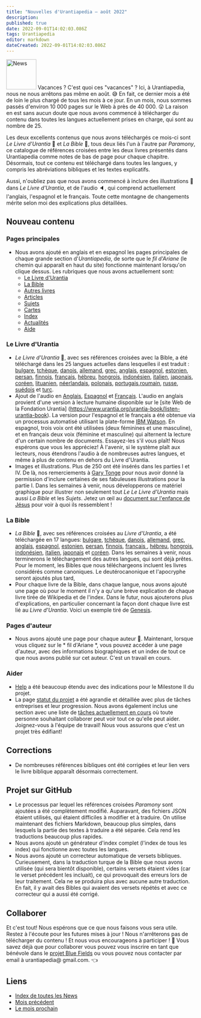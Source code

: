 ```yaml
---
title: "Nouvelles d'Urantiapedia — août 2022"
description: 
published: true
date: 2022-09-01T14:02:03.086Z
tags: Urantiapedia
editor: markdown
dateCreated: 2022-09-01T14:02:03.086Z
---
```


<img src="/_assets/svg/icon-news.svg" alt="News" style="width: 80px;"> Vacances ? C'est quoi ces "vacances" ? Ici, à Urantiapedia, nous ne nous arrêtons pas même en août. :sweat_smile: En fait, ce dernier mois a été de loin le plus chargé de tous les mois à ce jour. En un mois, nous sommes passés d'environ 10 000 pages sur le Web à près de 40 000. :astonished: La raison en est sans aucun doute que nous avons commencé à télécharger du contenu dans toutes les langues actuellement prises en charge, qui sont au nombre de 25.

Les deux excellents contenus que nous avons téléchargés ce mois-ci sont *Le Livre d'Urantia* :blue_book: et *La Bible* :closed_book:, tous deux liés l'un à l'autre par *Paramony*, ce catalogue de références croisées entre les deux livres présentés dans Urantiapedia comme notes de bas de page pour chaque chapitre. Désormais, tout ce contenu est téléchargé dans toutes les langues, y compris les abréviations bibliques et les textes explicatifs.

Aussi, n'oubliez pas que nous avons commencé à inclure des illustrations :sunrise_over_mountains: dans *Le Livre d'Urantia*, et de l'audio :speaker:, qui comprend actuellement l'anglais, l'espagnol et le français. Toute cette montagne de changements mérite selon moi des explications plus détaillées.

## Nouveau contenu


### Pages principales

- Nous avons ajouté en anglais et en espagnol les pages principales de chaque grande section d'*Urantiapedia*, de sorte que le *fil d'Ariane* (le chemin qui apparaît en haut du site) fonctionne maintenant lorsqu'on clique dessus. Les rubriques que nous avons actuellement sont:
  - [Le ​​Livre d'Urantia](/fr/The_Urantia_Book)
  - [La Bible](/fr/Bible)
  - [Autres livres](/en/book)
  - [Articles](/en/article)
  - [Sujets](/en/topic)
  - [Cartes](/en/map)
  - [Index](/en/index)
  - [Actualités](/fr/news)
  - [Aide](/fr/help)

### Le Livre d'Urantia

- *Le Livre d'Urantia* :blue_book:, avec ses références croisées avec la Bible, a été téléchargé dans les 25 langues actuelles dans lesquelles il est traduit : [bulgare](/bg/The_Urantia_Book), [tchèque](/cs/The_Urantia_Book), [danois](/da/The_Urantia_Book), [allemand](/de/The_Urantia_Book), [grec](/el/The_Urantia_Book), [anglais](/en/The_Urantia_Book), [espagnol](/es/The_Urantia_Book ), [estonien](/et/The_Urantia_Book), [persan](/fa/The_Urantia_Book), [finnois](/fi/The_Urantia_Book), [français](/fr/The_Urantia_Book), [hébreu](/he/The_Urantia_Book), [hongrois](/hu/The_Urantia_Book), [indonésien](/id/The_Urantia_Book), [italien](/it/The_Urantia_Book), [japonais](/ja/The_Urantia_Book), [coréen](/ko/The_Urantia_Book ), [lituanien](/lt/The_Urantia_Book), [néerlandais](/nl/The_Urantia_Book), [polonais](/pl/The_Urantia_Book), [portugais](/pt/The_Urantia_Book),[roumain](/ro/The_Urantia_Book), [russe](/ru/The_Urantia_Book), [suédois](/sv/The_Urantia_Book) et [turc](/tr/The_Urantia_Book).
- Ajout de l'audio en [Anglais](/en/The_Urantia_Book/0), [Espagnol](/es/The_Urantia_Book/0) et [Français](/fr/The_Urantia_Book/0). L'audio en anglais provient d'une version à lecture humaine disponible sur le [site Web de la Fondation Urantia] (https://www.urantia.org/urantia-book/listen-urantia-book). La version pour l'espagnol et le français a été obtenue via un processus automatisé utilisant la plate-forme [IBM Watson](https://www.ibm.com/es-es/cloud/watson-speech-to-text). En espagnol, trois voix ont été utilisées (deux féminines et une masculine), et en français deux voix (féminine et masculine) qui alternent la lecture d'un certain nombre de documents. Essayez-les s'il vous plaît! Nous espérons que vous les appréciez! À l'avenir, si le système plaît aux lecteurs, nous étendrons l'audio à de nombreuses autres langues, et même à plus de contenu en dehors du Livre d'Urantia.
- Images et illustrations. Plus de 250 ont été insérés dans les parties I et IV. De là, nos remerciements à [Gary Tonge](https://visionafar.com/) pour nous avoir donné la permission d'inclure certaines de ses fabuleuses illustrations pour la partie I. Dans les semaines à venir, nous développerons ce matériel graphique pour illustrer non seulement tout *Le Le Livre d'Urantia* mais aussi *La Bible* et les *Sujets*. Jetez un œil au [document sur l'enfance de Jésus](/en/The_Urantia_Book/123) pour voir à quoi ils ressemblent !

### La Bible

- *La Bible* :closed_book:, avec ses références croisées au *Livre d'Urantia*, a été téléchargée en 17 langues: [bulgare](/bg/index/bible), [tchèque](/cs/index/bible), [danois](/da/index/bible), [allemand](/de/index/bible), [grec](/el/index/bible), [anglais](/en/index/bible), [espagnol](/es/index/bible), [estonien](/et/index/bible), [persan](/fa/index/bible), [finnois](/fi/index/bible), [français ](/fr/index/bible), [hébreu](/he/index/bible), [hongrois](/hu/index/bible), [indonésien](/id/index/bible), [italien](/it/index/bible), [japonais](/ja/index/bible) et [coréen](/ko/index/bible). Dans les semaines à venir, nous terminerons le téléchargement des autres langues, qui sont déjà prêtes. Pour le moment, les Bibles que nous téléchargeons incluent les livres considérés comme canoniques. Le deutérocanonique et l'apocryphe seront ajoutés plus tard,
- Pour chaque livre de la Bible, dans chaque langue, nous avons ajouté une page où pour le moment il n'y a qu'une brève explication de chaque livre tirée de Wikipedia et de l'index. Dans le futur, nous ajouterons plus d'explications, en particulier concernant la façon dont chaque livre est lié au *Livre d'Urantia*. Voici un exemple tiré de [Genesis](/en/Bible/Genesis).

### Pages d'auteur

- Nous avons ajouté une page pour chaque auteur :older_man:. Maintenant, lorsque vous cliquez sur le * fil d'Ariane *, vous pouvez accéder à une page d'auteur, avec des informations biographiques et un index de tout ce que nous avons publié sur cet auteur. C'est un travail en cours.

### Aider

- [Help](/fr/help) a été beaucoup étendu avec des indications pour le Milestone II du projet.
- La page [statut du projet](/fr/help/status) a été agrandie et détaillée avec plus de tâches entreprises et leur progression. Nous avons également inclus une section avec une liste de [tâches actuellement en cours](/fr/help/status#tâches-planifiées) où toute personne souhaitant collaborer peut voir tout ce qu'elle peut aider. Joignez-vous à l'équipe de travail! Nous vous assurons que c'est un projet très édifiant!

## Corrections

- De nombreuses références bibliques ont été corrigées et leur lien vers le livre biblique apparaît désormais correctement.

## Projet sur GitHub

- Le processus par lequel les références croisées *Paramony* sont ajoutées a été complètement modifié. Auparavant, des fichiers JSON étaient utilisés, qui étaient difficiles à modifier et à traduire. On utilise maintenant des fichiers Markdown, beaucoup plus simples, dans lesquels la partie des textes à traduire a été séparée. Cela rend les traductions beaucoup plus rapides.
- Nous avons ajouté un générateur d'index complet (l'index de tous les index) qui fonctionne avec toutes les langues.
- Nous avons ajouté un correcteur automatique de versets bibliques. Curieusement, dans la traduction turque de la Bible que nous avons utilisée (qui sera bientôt disponible), certains versets étaient vides (car le verset précédent les incluait), ce qui provoquait des erreurs lors de leur traitement. Cela ne se produira plus avec aucune autre traduction. En fait, il y avait des Bibles qui avaient des versets répétés et avec ce correcteur qui a aussi été corrigé.

## Collaborer

Et c'est tout! Nous espérons que ce que nous faisons vous sera utile. Restez à l'écoute pour les futures mises à jour ! Nous n'arrêterons pas de télécharger du contenu ! Et nous vous encourageons à participer ! :blue_heart: Vous savez déjà que pour collaborer vous pouvez vous inscrire en tant que bénévole dans le [projet Blue Fields](https://blue-fields.netlify.app/projects/292396532506821125) ou vous pouvez nous contacter par email à urantiapedia@ gmail.com. :point_left:

## Liens

- [Index de toutes les News](/fr/news)
- [Mois précédent](/fr/news/2022/07)
- [Le ​​mois prochain](/fr/news/2022/09)